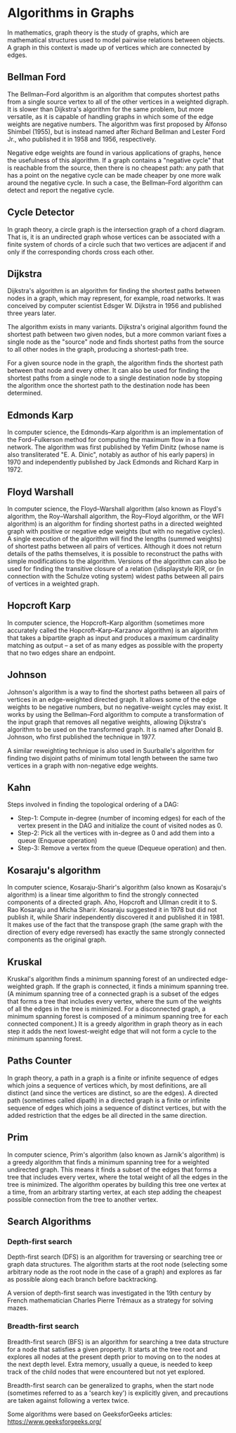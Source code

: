 # Algorithms in Graphs

In mathematics, graph theory is the study of graphs, which are mathematical structures used to model pairwise relations between objects. A graph in this context is made up of vertices which are connected by edges.


## Bellman Ford
The Bellman–Ford algorithm is an algorithm that computes shortest paths from a single source vertex to all of the other vertices in a weighted digraph. It is slower than Dijkstra's algorithm for the same problem, but more versatile, as it is capable of handling graphs in which some of the edge weights are negative numbers. The algorithm was first proposed by Alfonso Shimbel (1955), but is instead named after Richard Bellman and Lester Ford Jr., who published it in 1958 and 1956, respectively.

Negative edge weights are found in various applications of graphs, hence the usefulness of this algorithm. If a graph contains a "negative cycle" that is reachable from the source, then there is no cheapest path: any path that has a point on the negative cycle can be made cheaper by one more walk around the negative cycle. In such a case, the Bellman–Ford algorithm can detect and report the negative cycle.


## Cycle Detector
In graph theory, a circle graph is the intersection graph of a chord diagram. That is, it is an undirected graph whose vertices can be associated with a finite system of chords of a circle such that two vertices are adjacent if and only if the corresponding chords cross each other.


## Dijkstra
Dijkstra's algorithm is an algorithm for finding the shortest paths between nodes in a graph, which may represent, for example, road networks. It was conceived by computer scientist Edsger W. Dijkstra in 1956 and published three years later.

The algorithm exists in many variants. Dijkstra's original algorithm found the shortest path between two given nodes, but a more common variant fixes a single node as the "source" node and finds shortest paths from the source to all other nodes in the graph, producing a shortest-path tree.

For a given source node in the graph, the algorithm finds the shortest path between that node and every other. It can also be used for finding the shortest paths from a single node to a single destination node by stopping the algorithm once the shortest path to the destination node has been determined.


## Edmonds Karp
In computer science, the Edmonds–Karp algorithm is an implementation of the Ford–Fulkerson method for computing the maximum flow in a flow network. The algorithm was first published by Yefim Dinitz (whose name is also transliterated "E. A. Dinic", notably as author of his early papers) in 1970 and independently published by Jack Edmonds and Richard Karp in 1972.

## Floyd Warshall
In computer science, the Floyd–Warshall algorithm (also known as Floyd's algorithm, the Roy–Warshall algorithm, the Roy–Floyd algorithm, or the WFI algorithm) is an algorithm for finding shortest paths in a directed weighted graph with positive or negative edge weights (but with no negative cycles). A single execution of the algorithm will find the lengths (summed weights) of shortest paths between all pairs of vertices. Although it does not return details of the paths themselves, it is possible to reconstruct the paths with simple modifications to the algorithm. Versions of the algorithm can also be used for finding the transitive closure of a relation {\displaystyle R}R, or (in connection with the Schulze voting system) widest paths between all pairs of vertices in a weighted graph.


## Hopcroft Karp
In computer science, the Hopcroft–Karp algorithm (sometimes more accurately called the Hopcroft–Karp–Karzanov algorithm) is an algorithm that takes a bipartite graph as input and produces a maximum cardinality matching as output – a set of as many edges as possible with the property that no two edges share an endpoint.


## Johnson
Johnson's algorithm is a way to find the shortest paths between all pairs of vertices in an edge-weighted directed graph. It allows some of the edge weights to be negative numbers, but no negative-weight cycles may exist. It works by using the Bellman–Ford algorithm to compute a transformation of the input graph that removes all negative weights, allowing Dijkstra's algorithm to be used on the transformed graph. It is named after Donald B. Johnson, who first published the technique in 1977.

A similar reweighting technique is also used in Suurballe's algorithm for finding two disjoint paths of minimum total length between the same two vertices in a graph with non-negative edge weights.


## Kahn
Steps involved in finding the topological ordering of a DAG: 
- Step-1: Compute in-degree (number of incoming edges) for each of the vertex present in the DAG and initialize the count of visited nodes as 0.
- Step-2: Pick all the vertices with in-degree as 0 and add them into a queue (Enqueue operation)
- Step-3: Remove a vertex from the queue (Dequeue operation) and then. 


## Kosaraju's algorithm
In computer science, Kosaraju-Sharir's algorithm (also known as Kosaraju's algorithm) is a linear time algorithm to find the strongly connected components of a directed graph. Aho, Hopcroft and Ullman credit it to S. Rao Kosaraju and Micha Sharir. Kosaraju suggested it in 1978 but did not publish it, while Sharir independently discovered it and published it in 1981. It makes use of the fact that the transpose graph (the same graph with the direction of every edge reversed) has exactly the same strongly connected components as the original graph.


## Kruskal
Kruskal's algorithm finds a minimum spanning forest of an undirected edge-weighted graph. If the graph is connected, it finds a minimum spanning tree. (A minimum spanning tree of a connected graph is a subset of the edges that forms a tree that includes every vertex, where the sum of the weights of all the edges in the tree is minimized. For a disconnected graph, a minimum spanning forest is composed of a minimum spanning tree for each connected component.) It is a greedy algorithm in graph theory as in each step it adds the next lowest-weight edge that will not form a cycle to the minimum spanning forest.


## Paths Counter
In graph theory, a path in a graph is a finite or infinite sequence of edges which joins a sequence of vertices which, by most definitions, are all distinct (and since the vertices are distinct, so are the edges). A directed path (sometimes called dipath) in a directed graph is a finite or infinite sequence of edges which joins a sequence of distinct vertices, but with the added restriction that the edges be all directed in the same direction.


## Prim
In computer science, Prim's algorithm (also known as Jarník's algorithm) is a greedy algorithm that finds a minimum spanning tree for a weighted undirected graph. This means it finds a subset of the edges that forms a tree that includes every vertex, where the total weight of all the edges in the tree is minimized. The algorithm operates by building this tree one vertex at a time, from an arbitrary starting vertex, at each step adding the cheapest possible connection from the tree to another vertex.


## Search Algorithms
### Depth-first search
Depth-first search (DFS) is an algorithm for traversing or searching tree or graph data structures. The algorithm starts at the root node (selecting some arbitrary node as the root node in the case of a graph) and explores as far as possible along each branch before backtracking.

A version of depth-first search was investigated in the 19th century by French mathematician Charles Pierre Trémaux as a strategy for solving mazes.

### Breadth-first search
Breadth-first search (BFS) is an algorithm for searching a tree data structure for a node that satisfies a given property. It starts at the tree root and explores all nodes at the present depth prior to moving on to the nodes at the next depth level. Extra memory, usually a queue, is needed to keep track of the child nodes that were encountered but not yet explored.

Breadth-first search can be generalized to graphs, when the start node (sometimes referred to as a 'search key') is explicitly given, and precautions are taken against following a vertex twice.


Some algorithms were based on GeeksforGeeks articles: https://www.geeksforgeeks.org/

